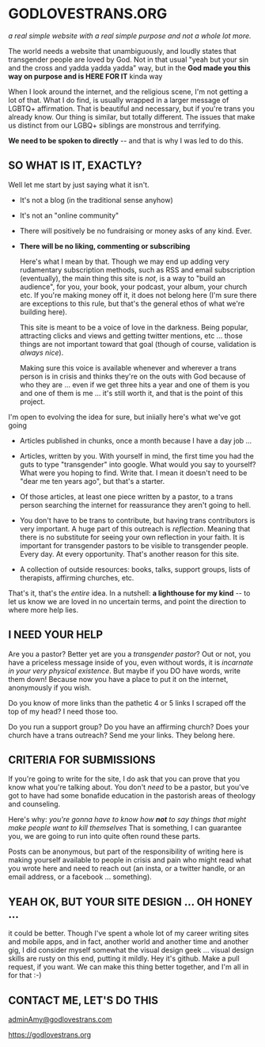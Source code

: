 # GODLOVESTRANS.ORG

*a real simple website with a real simple purpose and not a whole lot more.*

The world needs a website that unambiguously, and loudly states that transgender people are loved by God. Not in that usual "yeah but your sin and the cross and yadda yadda yadda" way, but in the **God made you this way on purpose and is HERE FOR   IT** kinda way

When I look around the internet, and the religious scene, I'm not getting a lot of that. What I do find, is usually wrapped in a larger message of LGBTQ+ affirmation. That is beautiful and necessary, but if you're trans you already know. Our thing is similar, but totally different. The issues that make us distinct from our LGBQ+ siblings are monstrous and terrifying.

**We need to be spoken to directly** -- and that is why I was led to do this.

## SO WHAT IS IT, EXACTLY?

Well let me start by just saying what it isn't.

* It's not a blog (in the traditional sense anyhow)
* It's not an "online community"
* There will positively be no fundraising or money asks of any kind. Ever.


* **There will be no liking, commenting or subscribing**

    Here's what I mean by that. Though we may end up adding very rudamentary subscription methods, such as RSS and email subscription (eventually), the main thing this site is *not*, is a way to "build an audience", for you, your book, your podcast, your album, your church etc. If you're making money off it, it does not belong here (I'm sure there are exceptions to this rule, but that's the general ethos of what we're building here).

    This site is meant to be a voice of love in the darkness. Being popular, attracting clicks and views and getting twitter mentions, etc ... those things are not important toward that goal (though of course, validation is *always nice*).

    Making sure this voice is available whenever and wherever a trans person is in crisis and thinks they're on the outs with God because of who they are ... even if we get three hits a year and one of them is you and one of them is me ... it's still worth it, and that is the point of this project.


I'm open to evolving the idea for sure, but iniially here's what we've got going

* Articles published in chunks, once a month because I have a day job ...

* Articles, written by you. With yourself in mind, the first time you had the guts to type "transgender" into google. What would you say to yourself? What were you hoping to find. Write that. I mean it doesn't need to be "dear me ten years ago", but that's a starter.

* Of those articles, at least one piece written by a pastor, to a trans person searching the internet for reassurance they aren't going to hell.

* You don't have to be trans to contribute, but having trans contributors is very important. A huge part of this outreach is *reflection*. Meaning that there is no substitute for seeing your own reflection in your faith. It is important for transgender pastors to be visible to transgender people. Every day. At every opportunity. That's another reason for this site.

* A collection of outside resources: books, talks, support groups, lists of therapists, affirming churches, etc.

That's it, that's the *entire* idea. In a nutshell: **a lighthouse for my kind** -- to let us know we are loved in no uncertain terms, and point the direction to where more help lies.



## I NEED YOUR HELP

Are you a pastor? Better yet are you a *transgender pastor*? Out or not, you have a priceless message inside of you, even without words, it is *incarnate in your very physical existence*. But maybe if you DO have words, write them down! Because now you have a place to put it on the internet, anonymously if you wish.

Do you know of more links than the pathetic 4 or 5 links I scraped off the top of my head? I need those too.

Do you run a support group? Do you have an affirming church? Does your church have a trans outreach? Send me your links. They belong here.


## CRITERIA FOR SUBMISSIONS

If you're going to write for the site, I do ask that you can prove that you know what you're talking about. You don't *need* to be a pastor, but you've got to have had some bonafide education in the pastorish areas of theology and counseling.

Here's why: *you're gonna have to know how **not** to say things that might make people want to kill themselves* That is something, I can guarantee you, we are going to run into quite often round these parts.

Posts can be anonymous, but part of the responsibility of writing here is making yourself available to people in crisis and pain who might read what you wrote here and need to reach out (an insta, or a twitter handle, or an email address, or a facebook ... something).


## YEAH OK, BUT YOUR SITE DESIGN ... OH HONEY ...

it could be better. Though I've spent a whole lot of my career writing sites and mobile apps, and in fact, another world and another time and another gig, I did consider myself somewhat the visual design geek ... visual design skills are rusty on this end, putting it mildly. Hey it's github. Make a pull request, if you want. We can make this thing better together, and I'm all in for that :-)


## CONTACT ME, LET'S DO THIS

adminAmy@godlovestrans.com

https://godlovestrans.org
